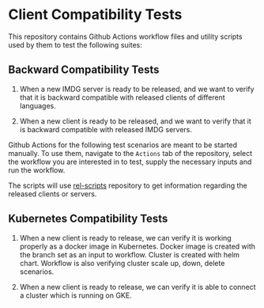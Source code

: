 # Client Compatibility Tests

This repository contains Github Actions workflow files and
utility scripts used by them to test the following suites:

## Backward Compatibility Tests

1. When a new IMDG server is ready to be released, and we want to 
verify that it is backward compatible with released clients of 
different languages.  

2. When a new client is ready to be released, and we want to verify
that it is backward compatible with released IMDG servers.
  
Github Actions for the following test scenarios are meant to be
started manually. To use them, navigate to the ``Actions`` tab of 
the repository, select the workflow you are interested in to test, 
supply the necessary inputs and run the workflow.

The scripts will use [rel-scripts](https://github.com/hazelcast/rel-scripts)
repository to get information regarding the released clients or servers.

## Kubernetes Compatibility Tests

1. When a new client is ready to release, we can verify it is working
properly as a docker image in Kubernetes. Docker image is created with the
branch set as an input to workflow. Cluster is created with
helm chart. Workflow is also verifying cluster 
scale up, down, delete scenarios.

2. When a new client is ready to release, we can verify it is able to connect
a cluster which is running on GKE.
